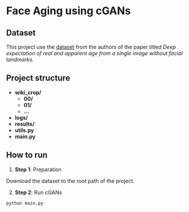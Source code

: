 # Face Aging using cGANs

## Dataset

This project use the [dataset](https://data.vision.ee.ethz.ch/cvl/rrothe/imdb-wiki/static/wiki_crop.tar) from the authors of the paper
titled _Deep expectation of real and apparent age from a single image without facial landmarks_.

## Project structure

* __wiki_crop/__
    - __00/__
    - __01/__
    - __...__
* __logs/__
* __results/__
* __utils.py__
* __main.py__

## How to run

1. __Step 1__: Preparation

Download the dataset to the root path of the project.

2. __Step 2__: Run cGANs

```
python main.py
```
